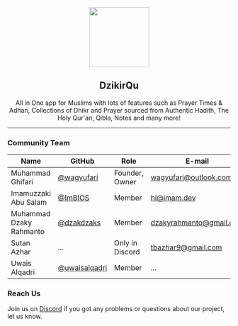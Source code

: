 <div align="center">
    <img src="https://avatars.githubusercontent.com/u/110548925?s=200&v=4" width="135">
    <h2>DzikirQu</h2>
    <p>All in One app for Muslims with lots of features such as Prayer Times & Adhan, Collections of Dhikr and Prayer sourced from Authentic Hadith, The Holy Qur'an, Qibla, Notes and many more!</p>
</div>

<hr />

### Community Team
| Name                        | GitHub                                            | Role                | E-mail                  | Discord           |
| --------------------------- | ------------------------------------------------- | ------------------- | ----------------------- | ----------------- |
| Muhammad Ghifari            | [@wagyufari](https://github.com/wagyufari)        | Founder, Owner      | wagyufari@outlook.com   | wagyufari#6081    |
| Imamuzzaki Abu Salam        | [@ImBIOS](https://github.com/ImBIOS)              | Member              | hi@imam.dev             | imamdev_#4164     |
| Muhammad Dzaky Rahmanto     | [@dzakdzaks](https://github.com/dzakdzaks)        | Member              | dzakyrahmanto@gmail.com | dzaky#8609        |
| Sutan Azhar                 | ...                                               | Only in Discord     | tbazhar9@gmail.com      | xhare#3351        |
| Uwais Alqadri               | [@uwaisalqadri](https://github.com/uwaisalqadri)  | Member              | ...                     | uwais#9298        |

### Reach Us
<p>Join us on <a href="https://discord.gg/WJTzXv5bCW">Discord</a> if you got any problems or questions about our project, let us know.</p>
